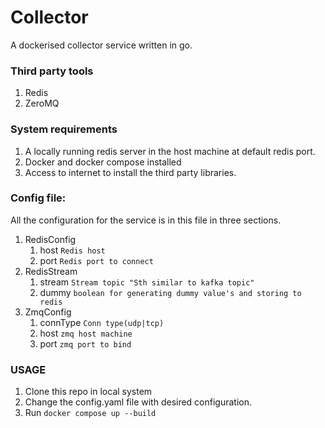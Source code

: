 # Collector

A dockerised collector service written in go. 

### Third party tools 
1. Redis
2. ZeroMQ

### System requirements
1. A locally running redis server in the host machine at default redis port.
2. Docker and docker compose installed 
3. Access to internet to install the third party libraries.

### Config file:
All the configuration for the service is in this file in three sections.
1. RedisConfig 
   1. host `Redis host`
   2. port `Redis port to connect`
2. RedisStream 
   1. stream  `Stream topic "Sth similar to kafka topic"`
   2. dummy `boolean for generating dummy value's and storing to redis`
3. ZmqConfig 
   1. connType `Conn type(udp|tcp)`
   2. host `zmq host machine`
   3. port `zmq port to bind`


### USAGE

1. Clone this repo in local system
2. Change the config.yaml file with desired configuration.
3. Run `docker compose up --build`